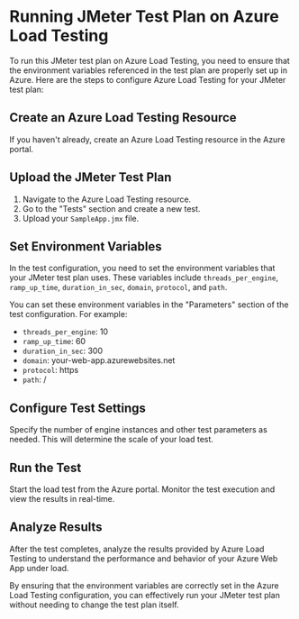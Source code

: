 # Running JMeter Test Plan on Azure Load Testing

To run this JMeter test plan on Azure Load Testing, you need to ensure that the environment variables referenced in the test plan are properly set up in Azure. Here are the steps to configure Azure Load Testing for your JMeter test plan:

## Create an Azure Load Testing Resource

If you haven't already, create an Azure Load Testing resource in the Azure portal.

## Upload the JMeter Test Plan

1. Navigate to the Azure Load Testing resource.
2. Go to the "Tests" section and create a new test.
3. Upload your `SampleApp.jmx` file.

## Set Environment Variables

In the test configuration, you need to set the environment variables that your JMeter test plan uses. These variables include `threads_per_engine`, `ramp_up_time`, `duration_in_sec`, `domain`, `protocol`, and `path`.

You can set these environment variables in the "Parameters" section of the test configuration. For example:

- `threads_per_engine`: 10
- `ramp_up_time`: 60
- `duration_in_sec`: 300
- `domain`: your-web-app.azurewebsites.net
- `protocol`: https
- `path`: /

## Configure Test Settings

Specify the number of engine instances and other test parameters as needed. This will determine the scale of your load test.

## Run the Test

Start the load test from the Azure portal. Monitor the test execution and view the results in real-time.

## Analyze Results

After the test completes, analyze the results provided by Azure Load Testing to understand the performance and behavior of your Azure Web App under load.

By ensuring that the environment variables are correctly set in the Azure Load Testing configuration, you can effectively run your JMeter test plan without needing to change the test plan itself.